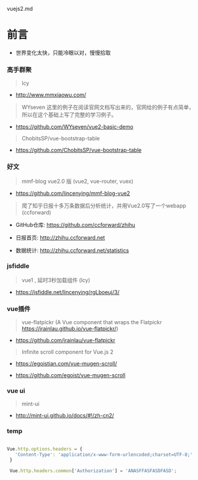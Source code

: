 vuejs2.md


# 前言 #

- 世界变化太快，只能冷眼以对，慢慢拾取 

### 高手群聚

> lcy

- http://www.mmxiaowu.com/


> WYseven 这里的例子在阅读官网文档写出来的，官网给的例子有点简单，所以在这个基础上写了完整的学习例子。

- https://github.com/WYseven/vue2-basic-demo

> ChobitsSP/vue-bootstrap-table

- https://github.com/ChobitsSP/vue-bootstrap-table

### 好文

> mmf-blog vue2.0 版 (vue2, vue-router, vuex)

- https://github.com/lincenying/mmf-blog-vue2


> 爬了知乎日报十多万条数据后分析统计，并用Vue2.0写了一个webapp (ccforward)

- GitHub仓库: https://github.com/ccforward/zhihu

- 日报首页: http://zhihu.ccforward.net

- 数据统计: http://zhihu.ccforward.net/statistics


### jsfiddle

> vue1 , 延时3秒加载组件 (lcy)

- https://jsfiddle.net/lincenying/rgLboeuj/3/


### vue插件

> vue-flatpickr (A Vue component that wraps the Flatpickr https://jrainlau.github.io/vue-flatpickr/)

- https://github.com/jrainlau/vue-flatpickr

> Infinite scroll component for Vue.js 2 

- https://egoistian.com/vue-mugen-scroll/

- https://github.com/egoist/vue-mugen-scroll

### vue ui

> mint-ui

- http://mint-ui.github.io/docs/#!/zh-cn2/  




### temp

```js

Vue.http.options.headers = {
   'Content-Type': 'application/x-www-form-urlencoded;charset=UTF-8;'
 }

 Vue.http.headers.common['Authorization'] = 'ANASFFASFASDFASD';

 ```
